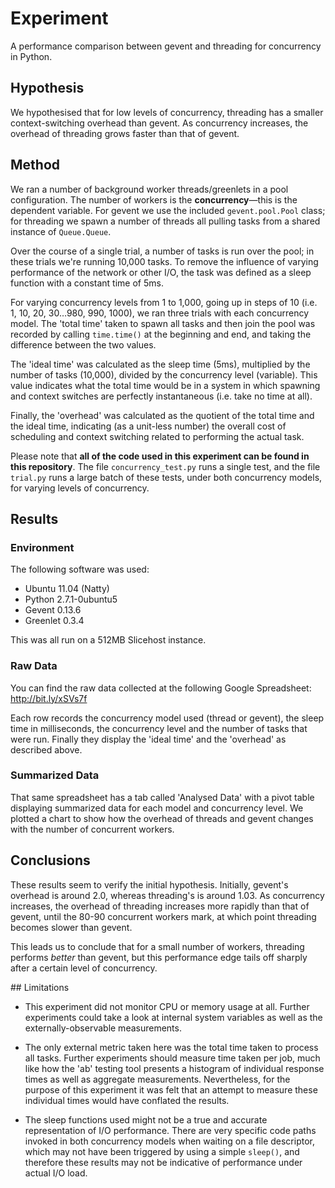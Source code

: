 # Experiment

A performance comparison between gevent and threading for concurrency in
Python.


## Hypothesis

We hypothesised that for low levels of concurrency, threading has a smaller
context-switching overhead than gevent. As concurrency increases, the overhead
of threading grows faster than that of gevent.


## Method

We ran a number of background worker threads/greenlets in a pool configuration.
The number of workers is the **concurrency**—this is the dependent variable.
For gevent we use the included `gevent.pool.Pool` class; for threading we
spawn a number of threads all pulling tasks from a shared instance of
`Queue.Queue`.

Over the course of a single trial, a number of tasks is run over the pool; in
these trials we're running 10,000 tasks.  To remove the influence of varying
performance of the network or other I/O, the task was defined as a sleep
function with a constant time of 5ms.

For varying concurrency levels from 1 to 1,000, going up in steps of 10 (i.e.
1, 10, 20, 30…980, 990, 1000), we ran three trials with each concurrency model.
The 'total time' taken to spawn all tasks and then join the pool was recorded
by calling `time.time()` at the beginning and end, and taking the difference
between the two values.

The 'ideal time' was calculated as the sleep time (5ms), multiplied by the
number of tasks (10,000), divided by the concurrency level (variable). This
value indicates what the total time would be in a system in which spawning and
context switches are perfectly instantaneous (i.e. take no time at all).

Finally, the 'overhead' was calculated as the quotient of the total time and
the ideal time, indicating (as a unit-less number) the overall cost of
scheduling and context switching related to performing the actual task.

Please note that **all of the code used in this experiment can be found in this
repository**. The file `concurrency_test.py` runs a single test, and the file
`trial.py` runs a large batch of these tests, under both concurrency models,
for varying levels of concurrency.


## Results

### Environment

The following software was used:

* Ubuntu 11.04 (Natty)
* Python 2.7.1-0ubuntu5
* Gevent 0.13.6
* Greenlet 0.3.4

This was all run on a 512MB Slicehost instance.

### Raw Data

You can find the raw data collected at the following Google Spreadsheet:
http://bit.ly/xSVs7f

Each row records the concurrency model used (thread or gevent), the sleep time
in milliseconds, the concurrency level and the number of tasks that were run.
Finally they display the 'ideal time' and the 'overhead' as described above.

### Summarized Data

That same spreadsheet has a tab called 'Analysed Data' with a pivot table
displaying summarized data for each model and concurrency level. We plotted a
chart to show how the overhead of threads and gevent changes with the number
of concurrent workers.


## Conclusions

These results seem to verify the initial hypothesis. Initially, gevent's
overhead is around 2.0, whereas threading's is around 1.03. As concurrency
increases, the overhead of threading increases more rapidly than that of
gevent, until the 80-90 concurrent workers mark, at which point threading
becomes slower than gevent.

This leads us to conclude that for a small number of workers, threading
performs *better* than gevent, but this performance edge tails off sharply
after a certain level of concurrency.


## Limitations

* This experiment did not monitor CPU or memory usage at all. Further
  experiments could take a look at internal system variables as well as the
  externally-observable measurements.

* The only external metric taken here was the total time taken to process all
  tasks. Further experiments should measure time taken per job, much like how
  the 'ab' testing tool presents a histogram of individual response times as
  well as aggregate measurements. Nevertheless, for the purpose of this
  experiment it was felt that an attempt to measure these individual times
  would have conflated the results.

* The sleep functions used might not be a true and accurate representation of
  I/O performance. There are very specific code paths invoked in both
  concurrency models when waiting on a file descriptor, which may not have been
  triggered by using a simple `sleep()`, and therefore these results may not be
  indicative of performance under actual I/O load.
